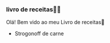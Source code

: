 ### livro de receitas:man_cook:

Olá! Bem vido ao meu Livro de receitas:book:

- Strogonoff de carne

  
